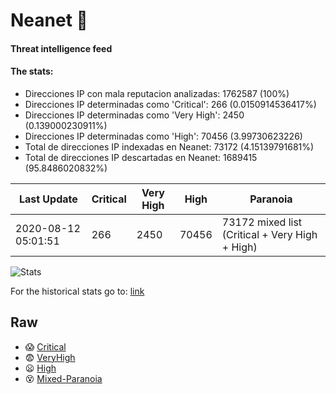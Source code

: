 # Neanet :hocho:
#### Threat intelligence feed
#### The stats:

- Direcciones IP con mala reputacion analizadas: 1762587 (100%)
- Direcciones IP determinadas como 'Critical':  266 (0.0150914536417%)
- Direcciones IP determinadas como 'Very High':  2450 (0.139000230911%)
- Direcciones IP determinadas como 'High':  70456 (3.99730623226)
- Total de direcciones IP indexadas en Neanet:  73172 (4.15139791681%)
- Total de direcciones IP descartadas en Neanet:  1689415 (95.8486020832%)

| Last Update | Critical | Very High | High | Paranoia |
| --- | --- | --- | --- | --- |
| 2020-08-12 05:01:51 | 266 | 2450 | 70456 | 73172 mixed list (Critical + Very High + High)|

![Stats](https://docs.google.com/spreadsheets/d/e/2PACX-1vSnaNMIXVabIpDJjufMlzH7poXnshF3mgd8Is1g9ytUEzVsP5my4Trn8f-xkoLLQ38xpL3HtmUexLo6/pubchart?oid=501124687&format=image)

For the historical stats go to: [link](/stats.csv)
## Raw
- :scream: [Critical](https://raw.githubusercontent.com/JavaGarcia/Neanet/master/blacklists/neanet_critical.txt)
- :fearful: [VeryHigh](https://raw.githubusercontent.com/JavaGarcia/Neanet/master/blacklists/neanet_veryHigh.txtt)
- :frowning: [High](https://raw.githubusercontent.com/JavaGarcia/Neanet/master/blacklists/neanet_high.txt)
- :dizzy_face: [Mixed-Paranoia](https://raw.githubusercontent.com/JavaGarcia/Neanet/master/blacklists/neanet_all.txt)






















































































































